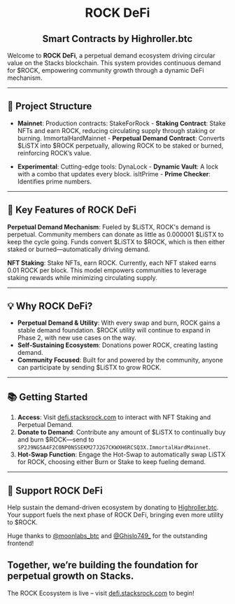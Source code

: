 <h1 align="center">ROCK DeFi</h1>
<h2 align="center">Smart Contracts by Highroller.btc</h2>

Welcome to **ROCK DeFi**, a perpetual demand ecosystem driving circular value on the Stacks blockchain. This system provides continuous demand for $ROCK, empowering community growth through a dynamic DeFi mechanism.

---

## 📜 Project Structure

- **Mainnet**: Production contracts:
  StakeForRock - **Staking Contract**: Stake NFTs and earn ROCK, reducing circulating supply through staking or burning.
  ImmortalHardMainnet - **Perpetual Demand Contract**: Converts $LiSTX into $ROCK perpetually, allowing ROCK to be staked or burned, reinforcing ROCK’s value.

- **Experimental**: Cutting-edge tools:
 DynaLock - **Dynamic Vault**: A lock with a combo that updates every block.
 isItPrime - **Prime Checker**: Identifies prime numbers.

---

## 🚀 Key Features of ROCK DeFi

**Perpetual Demand Mechanism**: Fueled by $LiSTX, ROCK's demand is perpetual. Community members can donate as little as 0.000001 $LiSTX to keep the cycle going. Funds convert $LiSTX to $ROCK, which is then either staked or burned—automatically driving demand.

**NFT Staking**: Stake NFTs, earn ROCK. Currently, each NFT staked earns 0.01 ROCK per block. This model empowers communities to leverage staking rewards while minimizing circulating supply.

---

## 💡 Why ROCK DeFi?

- **Perpetual Demand & Utility**: With every swap and burn, ROCK gains a stable demand foundation. $ROCK utility will continue to expand in Phase 2, with new use cases on the way.
- **Self-Sustaining Ecosystem**: Donations power ROCK, creating lasting demand.
- **Community Focused**: Built for and powered by the community, anyone can participate by sending $LiSTX to grow ROCK.

---

## 📚 Getting Started

1. **Access**: Visit [defi.stacksrock.com](http://defi.stacksrock.com) to interact with NFT Staking and Perpetual Demand.
2. **Donate to Demand**: Contribute any amount of $LiSTX to continually buy and burn $ROCK—send to `SP2J9NG5A4F2C0NP0NSSEKM27J2G7CKWXH6RCSQ3X.ImmortalHardMainnet`.
3. **Hot-Swap Function**: Engage the Hot-Swap to automatically swap LiSTX for ROCK, choosing either Burn or Stake to keep fueling demand.

---

## 💌 Support ROCK DeFi

Help sustain the demand-driven ecosystem by donating to [Highroller.btc](https://explorer.hiro.so/address/SP22KATK6MJF40987KB2KSZQ6E027HQ0CPP73C9Y?chain=mainnet). Your support fuels the next phase of ROCK DeFi, bringing even more utility to $ROCK.

Huge thanks to [@moonlabs_btc](https://twitter.com/moonlabs_btc) and [@Ghislo749_](https://twitter.com/Ghislo749_) for the outstanding frontend!

Together, we’re building the foundation for perpetual growth on Stacks.
--- 

The ROCK Ecosystem is live – visit [defi.stacksrock.com](http://defi.stacksrock.com) to begin!
